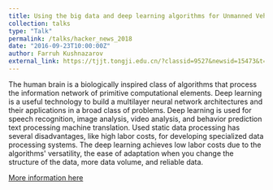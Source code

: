 ```yaml
---
title: Using the big data and deep learning algorithms for Unmanned Vehicle
collection: talks
type: "Talk"
permalink: /talks/hacker_news_2018
date: "2016-09-23T10:00:00Z"
author: Farruh Kushnazarov
external_link: https://tjjt.tongji.edu.cn/?classid=9527&newsid=15473&t=show&from=singlemessage&isappinstalled=0
---
```

The human brain is a biologically inspired class of algorithms that process the information network of primitive computational elements. Deep learning is a useful technology to build a multilayer neural network architectures and their applications in a broad class of problems. Deep learning is used for speech recognition, image analysis, video analysis, and behavior prediction text processing machine translation. Used static data processing has several disadvantages, like high labor costs, for developing specialized data processing systems. The deep learning achieves low labor costs due to the algorithms' versatility, the ease of adaptation when you change the structure of the data, more data volume, and reliable data.

[More information here](https://tjjt.tongji.edu.cn/?classid=9527&newsid=15473&t=show&from=singlemessage&isappinstalled=0)
